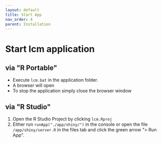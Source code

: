 ```yaml
---
layout: default
title: Start App
nav_order: 4
parent: Installation
---
```


# Start lcm application
## via "R Portable"
- Execute `lcm.bat` in the application folder.
- A browser will open
- To stop the application simply close the browser window

## via "R Studio"
1. Open the R Studio Project by clicking `lcm.Rproj`
1. Either run `runApp("./app/shiny/")` in the console or open the file `/app/shiny/server.R` in the files tab and click the green arrow "> Run App".

